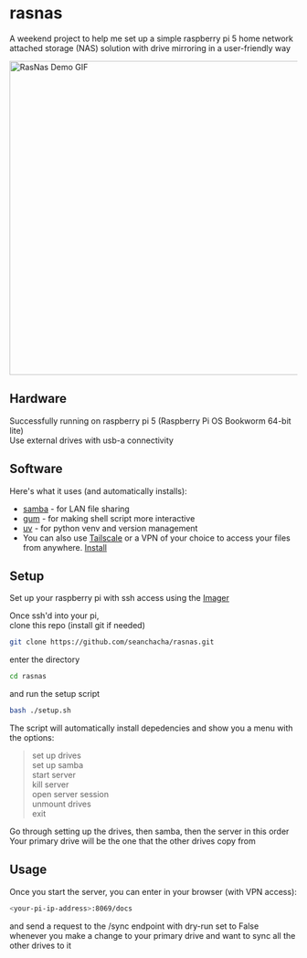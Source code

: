 # rasnas

A weekend project to help me set up a simple raspberry pi 5 home network attached storage (NAS) solution with drive mirroring in a user-friendly way

<img src="rasnas.gif" alt="RasNas Demo GIF" width="550">

## Hardware
Successfully running on raspberry pi 5 (Raspberry Pi OS Bookworm 64-bit lite)  
Use external drives with usb-a connectivity

## Software
Here's what it uses (and automatically installs):
- [samba](https://www.samba.org/) - for LAN file sharing
- [gum](https://github.com/charmbracelet/gum) - for making shell script more interactive
- [uv](https://github.com/astral-sh/uv) - for python venv and version management
- You can also use [Tailscale](https://tailscale.com/) or a VPN of your choice to access your files from anywhere. [Install](https://tailscale.com/download/linux)

## Setup
Set up your raspberry pi with ssh access using the [Imager](https://www.raspberrypi.com/software/)

Once ssh'd into your pi,  
clone this repo (install git if needed)
```bash
git clone https://github.com/seanchacha/rasnas.git
```
enter the directory  
```bash
cd rasnas
```
and run the setup script  
```bash
bash ./setup.sh
```

The script will automatically install depedencies and show you a menu with the options:  
> set up drives             
  set up samba              
  start server              
  kill server               
  open server session       
  unmount drives            
  exit

Go through setting up the drives, then samba, then the server in this order
Your primary drive will be the one that the other drives copy from

## Usage
Once you start the server, you can enter in your browser (with VPN access):
```bash
<your-pi-ip-address>:8069/docs
```
and send a request to the /sync endpoint with dry-run set to False whenever you make a change to your primary drive and want to sync all the other drives to it 